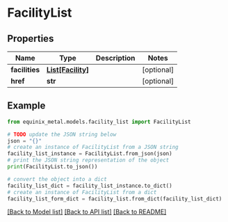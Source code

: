 # FacilityList


## Properties

Name | Type | Description | Notes
------------ | ------------- | ------------- | -------------
**facilities** | [**List[Facility]**](Facility.md) |  | [optional] 
**href** | **str** |  | [optional] 

## Example

```python
from equinix_metal.models.facility_list import FacilityList

# TODO update the JSON string below
json = "{}"
# create an instance of FacilityList from a JSON string
facility_list_instance = FacilityList.from_json(json)
# print the JSON string representation of the object
print(FacilityList.to_json())

# convert the object into a dict
facility_list_dict = facility_list_instance.to_dict()
# create an instance of FacilityList from a dict
facility_list_form_dict = facility_list.from_dict(facility_list_dict)
```
[[Back to Model list]](../README.md#documentation-for-models) [[Back to API list]](../README.md#documentation-for-api-endpoints) [[Back to README]](../README.md)


